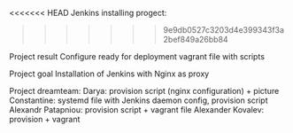 <<<<<<< HEAD
Jenkins installing progect:

>>>>>>> 9e9db0527c3203d4e399343f3a2bef849a26bb84

Project result
Configure ready for deployment vagrant file with scripts

Project goal 
Installation of Jenkins with Nginx as proxy

Project dreamteam:
Darya: provision script (nginx configuration) + picture
Constantine: systemd file with Jenkins daemon config, provision script
Alexandr Patapniou: provision script + vagrant file
Alexander Kovalev: provision + vagrant 
